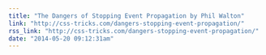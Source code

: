 ```yaml
---
title: "The Dangers of Stopping Event Propagation by Phil Walton"
link: "http://css-tricks.com/dangers-stopping-event-propagation/"
rss_link: "http://css-tricks.com/dangers-stopping-event-propagation/"
date: "2014-05-20 09:12:31am"
---
```


